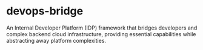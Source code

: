 # devops-bridge
An Internal Developer Platform (IDP) framework that bridges developers and complex backend cloud infrastructure, providing essential capabilities while abstracting away platform complexities.
